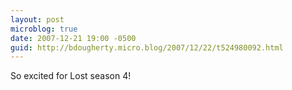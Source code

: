 ```yaml
---
layout: post
microblog: true
date: 2007-12-21 19:00 -0500
guid: http://bdougherty.micro.blog/2007/12/22/t524980092.html
---
```

So excited for Lost season 4!
